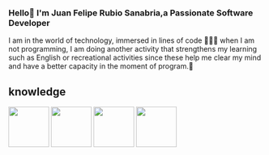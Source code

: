 ### Hello👋 I'm Juan Felipe Rubio Sanabria,a Passionate Software Developer 


I am in the world of technology, immersed in lines of code 👨🏻‍🚀 when I am not programming, I am doing another activity that strengthens my learning such as English or recreational activities since these help me clear my mind and have a better capacity in the moment of program.📱


<!DOCTYPE html>
<html lang="en">
<head>
    <meta charset="UTF-8">
    <meta name="viewport" content="width=device-width, initial-scale=1.0">
    <link rel="stylesheet" href="css/style.css">
</head>
<body>
     <div class="ContainerImg">
        <h2>knowledge</h2>
        <img src="https://cdn3.iconfinder.com/data/icons/logos-and-brands-adobe/512/267_Python-512.png" width="80" height="80"</img> 
        <img src="https://upload.wikimedia.org/wikipedia/commons/thumb/3/38/HTML5_Badge.svg/2048px-HTML5_Badge.svg.png" width="80" height="80">
        <img src="https://upload.wikimedia.org/wikipedia/commons/thumb/6/62/CSS3_logo.svg/800px-CSS3_logo.svg.png" width="80" height="80">
        <img src="https://e7.pngegg.com/pngimages/602/440/png-clipart-javascript-open-logo-number-js-angle-text.png" width="80" height="80">  
    </div>
</body>
</html>
<!--
**RubioJuan/RubioJuan** is a ✨ _special_ ✨ repository because its `README.md` (this file) appears on your GitHub profile.

Here are some ideas to get you started:

- 🔭 I’m currently working on ...
- 🌱 I’m currently learning ...
- 👯 I’m looking to collaborate on ...
- 🤔 I’m looking for help with ...
- 💬 Ask me about ...
- 📫 How to reach me: ...
- 😄 Pronouns: ...
- ⚡ Fun fact: ...
-->
